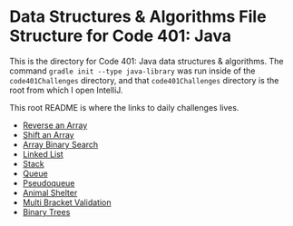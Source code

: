 # Data Structures & Algorithms File Structure for Code 401: Java

This is the directory for Code 401: Java data structures & algorithms. The command `gradle init --type java-library` was run inside of the `code401Challenges` directory, and that `code401Challenges` directory is the root from which I open IntelliJ.

This root README is where the links to daily challenges lives.

* [Reverse an Array](./readmes/reverseArray.md)
* [Shift an Array](./readmes/arrayShift.md)
* [Array Binary Search](./readmes/binarySearch.md)
* [Linked List](./readmes/linkedList.md)
* [Stack](./readmes/stack.md)
* [Queue](./readmes/queue.md)
* [Pseudoqueue](./readmes/pseudoQueue.md)
* [Animal Shelter](./readmes/animalShelter.md)
* [Multi Bracket Validation](./readmes/multiBracketValidation.md)
* [Binary Trees](./readmes/tree.md)